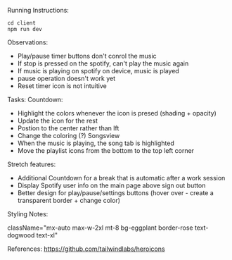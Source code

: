 
Running Instructions:

``` 
cd client 
npm run dev
```

Observations:
- Play/pause timer buttons don't conrol the music
- If stop is pressed on the spotify, can't play the music again
- If music is playing on spotify on device, music is played
- pause operation doesn't work yet 
- Reset timer icon is not intuitive

Tasks: 
Countdown:
- Highlight the colors whenever the icon is presed (shading + opacity)
- Update the icon for the rest
- Postion to the center rather than lft
- Change the coloring (?)
Songsview
- When the music is playing, the song tab is highlighted 
- Move the playlist icons from the bottom to the top left corner

Stretch features:
- Additional Countdown for a break that is automatic after a work session 
- Display Spotify user info on the main page above sign out button
- Better design for play/pause/settings buttons (hover over - create a transparent border + change color)

Styling Notes:

className="mx-auto max-w-2xl mt-8 bg-eggplant border-rose text-dogwood text-xl"

References: 
https://github.com/tailwindlabs/heroicons 